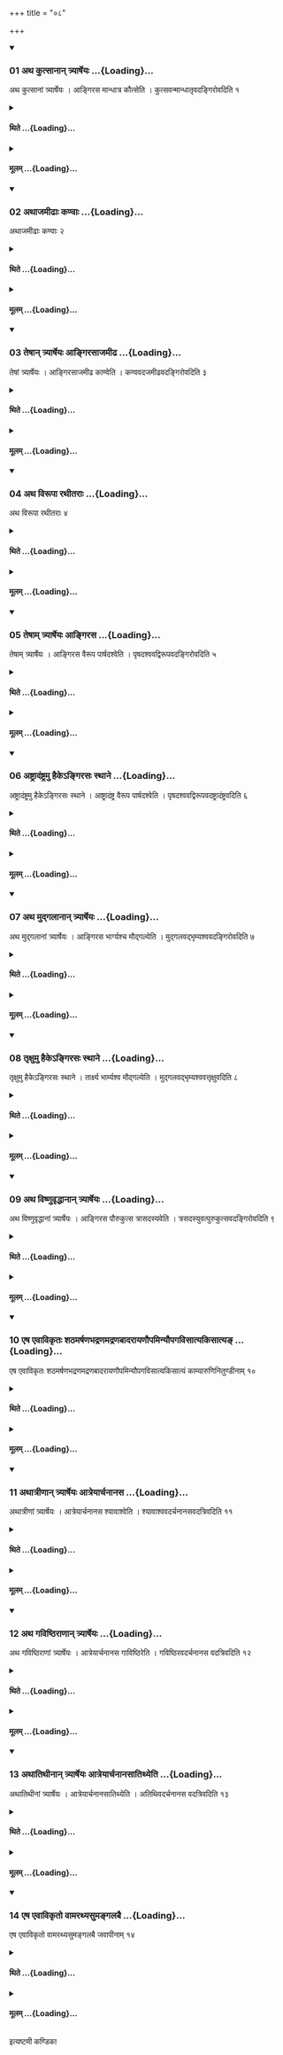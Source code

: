 +++
title = "०८"

+++

<div class="js_include" includetitle="true" newlevelforh1="3" unfilled url="/vedAH_yajuH/taittirIyam/sUtram/ApastambaH/shrautam/vishvAsa-prastutiH/24/08/01_atha_kutsAnAn_tryArSheyaH.md">
<details open><summary><h3>01 अथ कुत्सानान् त्र्यार्षेयः ...{Loading}...</h3></summary>

अथ कुत्सानां त्र्यार्षेयः । आङ्गिरस मान्धात्र कौत्सेति । कुत्सवन्मान्धातृवदङ्गिरोवदिति १
</details>
</div>
<div class="js_include collapsed" newlevelforh1="4" title="थिते" unfilled url="/vedAH_yajuH/taittirIyam/sUtram/ApastambaH/shrautam/thite/24/08/01_atha_kutsAnAn_tryArSheyaH.md">
<details><summary><h4>थिते ...{Loading}...</h4></summary>

अथ कुत्सानां त्र्यार्षेयः । आङ्गिरस मान्धात्र कौत्सेति । कुत्सवन्मान्धातृवदङ्गिरोवदिति १
</details>
</div>
<div class="js_include collapsed" newlevelforh1="4" title="मूलम्" unfilled url="/vedAH_yajuH/taittirIyam/sUtram/ApastambaH/shrautam/mUlam/24/08/01_atha_kutsAnAn_tryArSheyaH.md">
<details><summary><h4>मूलम् ...{Loading}...</h4></summary>

अथ कुत्सानां त्र्यार्षेयः । आङ्गिरस मान्धात्र कौत्सेति । कुत्सवन्मान्धातृवदङ्गिरोवदिति १
</details>
</div>
<div class="js_include" includetitle="true" newlevelforh1="3" unfilled url="/vedAH_yajuH/taittirIyam/sUtram/ApastambaH/shrautam/vishvAsa-prastutiH/24/08/02_athAjamIDhAH_kaNvAH.md">
<details open><summary><h3>02 अथाजमीढाः कण्वाः ...{Loading}...</h3></summary>

अथाजमीढाः कण्वाः २
</details>
</div>
<div class="js_include collapsed" newlevelforh1="4" title="थिते" unfilled url="/vedAH_yajuH/taittirIyam/sUtram/ApastambaH/shrautam/thite/24/08/02_athAjamIDhAH_kaNvAH.md">
<details><summary><h4>थिते ...{Loading}...</h4></summary>

अथाजमीढाः कण्वाः २
</details>
</div>
<div class="js_include collapsed" newlevelforh1="4" title="मूलम्" unfilled url="/vedAH_yajuH/taittirIyam/sUtram/ApastambaH/shrautam/mUlam/24/08/02_athAjamIDhAH_kaNvAH.md">
<details><summary><h4>मूलम् ...{Loading}...</h4></summary>

अथाजमीढाः कण्वाः २
</details>
</div>
<div class="js_include" includetitle="true" newlevelforh1="3" unfilled url="/vedAH_yajuH/taittirIyam/sUtram/ApastambaH/shrautam/vishvAsa-prastutiH/24/08/03_teShAn_tryArSheyaH_AngirasAjamIDha.md">
<details open><summary><h3>03 तेषान् त्र्यार्षेयः आङ्गिरसाजमीढ ...{Loading}...</h3></summary>

तेषां त्र्यार्षेयः । आङ्गिरसाजमीढ काण्वेति । कण्ववदजमीढवदङ्गिरोवदिति ३
</details>
</div>
<div class="js_include collapsed" newlevelforh1="4" title="थिते" unfilled url="/vedAH_yajuH/taittirIyam/sUtram/ApastambaH/shrautam/thite/24/08/03_teShAn_tryArSheyaH_AngirasAjamIDha.md">
<details><summary><h4>थिते ...{Loading}...</h4></summary>

तेषां त्र्यार्षेयः । आङ्गिरसाजमीढ काण्वेति । कण्ववदजमीढवदङ्गिरोवदिति ३
</details>
</div>
<div class="js_include collapsed" newlevelforh1="4" title="मूलम्" unfilled url="/vedAH_yajuH/taittirIyam/sUtram/ApastambaH/shrautam/mUlam/24/08/03_teShAn_tryArSheyaH_AngirasAjamIDha.md">
<details><summary><h4>मूलम् ...{Loading}...</h4></summary>

तेषां त्र्यार्षेयः । आङ्गिरसाजमीढ काण्वेति । कण्ववदजमीढवदङ्गिरोवदिति ३
</details>
</div>
<div class="js_include" includetitle="true" newlevelforh1="3" unfilled url="/vedAH_yajuH/taittirIyam/sUtram/ApastambaH/shrautam/vishvAsa-prastutiH/24/08/04_atha_virUpA_rathItarAH.md">
<details open><summary><h3>04 अथ विरूपा रथीतराः ...{Loading}...</h3></summary>

अथ विरूपा रथीतराः ४
</details>
</div>
<div class="js_include collapsed" newlevelforh1="4" title="थिते" unfilled url="/vedAH_yajuH/taittirIyam/sUtram/ApastambaH/shrautam/thite/24/08/04_atha_virUpA_rathItarAH.md">
<details><summary><h4>थिते ...{Loading}...</h4></summary>

अथ विरूपा रथीतराः ४
</details>
</div>
<div class="js_include collapsed" newlevelforh1="4" title="मूलम्" unfilled url="/vedAH_yajuH/taittirIyam/sUtram/ApastambaH/shrautam/mUlam/24/08/04_atha_virUpA_rathItarAH.md">
<details><summary><h4>मूलम् ...{Loading}...</h4></summary>

अथ विरूपा रथीतराः ४
</details>
</div>
<div class="js_include" includetitle="true" newlevelforh1="3" unfilled url="/vedAH_yajuH/taittirIyam/sUtram/ApastambaH/shrautam/vishvAsa-prastutiH/24/08/05_teShAm_tryArSheyaH_Angirasa.md">
<details open><summary><h3>05 तेषाम् त्र्यार्षेयः आङ्गिरस ...{Loading}...</h3></summary>

तेषाम् त्र्यार्षेयः । आङ्गिरस वैरूप पार्षदश्वेति । पृषदश्ववद्विरूपवदङ्गिरोवदिति ५
</details>
</div>
<div class="js_include collapsed" newlevelforh1="4" title="थिते" unfilled url="/vedAH_yajuH/taittirIyam/sUtram/ApastambaH/shrautam/thite/24/08/05_teShAm_tryArSheyaH_Angirasa.md">
<details><summary><h4>थिते ...{Loading}...</h4></summary>

तेषाम् त्र्यार्षेयः । आङ्गिरस वैरूप पार्षदश्वेति । पृषदश्ववद्विरूपवदङ्गिरोवदिति ५
</details>
</div>
<div class="js_include collapsed" newlevelforh1="4" title="मूलम्" unfilled url="/vedAH_yajuH/taittirIyam/sUtram/ApastambaH/shrautam/mUlam/24/08/05_teShAm_tryArSheyaH_Angirasa.md">
<details><summary><h4>मूलम् ...{Loading}...</h4></summary>

तेषाम् त्र्यार्षेयः । आङ्गिरस वैरूप पार्षदश्वेति । पृषदश्ववद्विरूपवदङ्गिरोवदिति ५
</details>
</div>
<div class="js_include" includetitle="true" newlevelforh1="3" unfilled url="/vedAH_yajuH/taittirIyam/sUtram/ApastambaH/shrautam/vishvAsa-prastutiH/24/08/06_aShTrAdaMShTramu_haike-ngirasaH_sthAne.md">
<details open><summary><h3>06 अष्ट्रादंष्ट्रमु हैकेऽङ्गिरसः स्थाने ...{Loading}...</h3></summary>

अष्ट्रादंष्ट्रमु हैकेऽङ्गिरसः स्थाने । आष्ट्रादंष्ट्र वैरूप पार्षदश्वेति । पृषदश्ववद्विरूपवदष्ट्रादंष्ट्रवदिति ६
</details>
</div>
<div class="js_include collapsed" newlevelforh1="4" title="थिते" unfilled url="/vedAH_yajuH/taittirIyam/sUtram/ApastambaH/shrautam/thite/24/08/06_aShTrAdaMShTramu_haike-ngirasaH_sthAne.md">
<details><summary><h4>थिते ...{Loading}...</h4></summary>

अष्ट्रादंष्ट्रमु हैकेऽङ्गिरसः स्थाने । आष्ट्रादंष्ट्र वैरूप पार्षदश्वेति । पृषदश्ववद्विरूपवदष्ट्रादंष्ट्रवदिति ६
</details>
</div>
<div class="js_include collapsed" newlevelforh1="4" title="मूलम्" unfilled url="/vedAH_yajuH/taittirIyam/sUtram/ApastambaH/shrautam/mUlam/24/08/06_aShTrAdaMShTramu_haike-ngirasaH_sthAne.md">
<details><summary><h4>मूलम् ...{Loading}...</h4></summary>

अष्ट्रादंष्ट्रमु हैकेऽङ्गिरसः स्थाने । आष्ट्रादंष्ट्र वैरूप पार्षदश्वेति । पृषदश्ववद्विरूपवदष्ट्रादंष्ट्रवदिति ६
</details>
</div>
<div class="js_include" includetitle="true" newlevelforh1="3" unfilled url="/vedAH_yajuH/taittirIyam/sUtram/ApastambaH/shrautam/vishvAsa-prastutiH/24/08/07_atha_mudgalAnAn_tryArSheyaH.md">
<details open><summary><h3>07 अथ मुद्गलानान् त्र्यार्षेयः ...{Loading}...</h3></summary>

अथ मुद्गलानां त्र्यार्षेयः । आङ्गिरस भार्ग्यश्च मौद्गल्येति । मुद्गलवद्भृम्यश्ववदङ्गिरोवदिति ७
</details>
</div>
<div class="js_include collapsed" newlevelforh1="4" title="थिते" unfilled url="/vedAH_yajuH/taittirIyam/sUtram/ApastambaH/shrautam/thite/24/08/07_atha_mudgalAnAn_tryArSheyaH.md">
<details><summary><h4>थिते ...{Loading}...</h4></summary>

अथ मुद्गलानां त्र्यार्षेयः । आङ्गिरस भार्ग्यश्च मौद्गल्येति । मुद्गलवद्भृम्यश्ववदङ्गिरोवदिति ७
</details>
</div>
<div class="js_include collapsed" newlevelforh1="4" title="मूलम्" unfilled url="/vedAH_yajuH/taittirIyam/sUtram/ApastambaH/shrautam/mUlam/24/08/07_atha_mudgalAnAn_tryArSheyaH.md">
<details><summary><h4>मूलम् ...{Loading}...</h4></summary>

अथ मुद्गलानां त्र्यार्षेयः । आङ्गिरस भार्ग्यश्च मौद्गल्येति । मुद्गलवद्भृम्यश्ववदङ्गिरोवदिति ७
</details>
</div>
<div class="js_include" includetitle="true" newlevelforh1="3" unfilled url="/vedAH_yajuH/taittirIyam/sUtram/ApastambaH/shrautam/vishvAsa-prastutiH/24/08/08_tRxumu_haike-ngirasaH_sthAne.md">
<details open><summary><h3>08 तृक्षुमु हैकेऽङ्गिरसः स्थाने ...{Loading}...</h3></summary>

तृक्षुमु हैकेऽङ्गिरसः स्थाने । तार्क्ष्य भार्म्यश्व मौद्गल्येति । मुद्गलवद्भृम्यश्ववत्तृक्षुवदिति ८
</details>
</div>
<div class="js_include collapsed" newlevelforh1="4" title="थिते" unfilled url="/vedAH_yajuH/taittirIyam/sUtram/ApastambaH/shrautam/thite/24/08/08_tRxumu_haike-ngirasaH_sthAne.md">
<details><summary><h4>थिते ...{Loading}...</h4></summary>

तृक्षुमु हैकेऽङ्गिरसः स्थाने । तार्क्ष्य भार्म्यश्व मौद्गल्येति । मुद्गलवद्भृम्यश्ववत्तृक्षुवदिति ८
</details>
</div>
<div class="js_include collapsed" newlevelforh1="4" title="मूलम्" unfilled url="/vedAH_yajuH/taittirIyam/sUtram/ApastambaH/shrautam/mUlam/24/08/08_tRxumu_haike-ngirasaH_sthAne.md">
<details><summary><h4>मूलम् ...{Loading}...</h4></summary>

तृक्षुमु हैकेऽङ्गिरसः स्थाने । तार्क्ष्य भार्म्यश्व मौद्गल्येति । मुद्गलवद्भृम्यश्ववत्तृक्षुवदिति ८
</details>
</div>
<div class="js_include" includetitle="true" newlevelforh1="3" unfilled url="/vedAH_yajuH/taittirIyam/sUtram/ApastambaH/shrautam/vishvAsa-prastutiH/24/08/09_atha_viShNuvRddhAnAn_tryArSheyaH.md">
<details open><summary><h3>09 अथ विष्णुवृद्धानान् त्र्यार्षेयः ...{Loading}...</h3></summary>

अथ विष्णुवृद्धानां त्र्यार्षेयः । आङ्गिरस पौरुकुत्स त्रासदस्यवेति । त्रसदस्युवत्पुरुकुत्सवदङ्गिरोवदिति ९
</details>
</div>
<div class="js_include collapsed" newlevelforh1="4" title="थिते" unfilled url="/vedAH_yajuH/taittirIyam/sUtram/ApastambaH/shrautam/thite/24/08/09_atha_viShNuvRddhAnAn_tryArSheyaH.md">
<details><summary><h4>थिते ...{Loading}...</h4></summary>

अथ विष्णुवृद्धानां त्र्यार्षेयः । आङ्गिरस पौरुकुत्स त्रासदस्यवेति । त्रसदस्युवत्पुरुकुत्सवदङ्गिरोवदिति ९
</details>
</div>
<div class="js_include collapsed" newlevelforh1="4" title="मूलम्" unfilled url="/vedAH_yajuH/taittirIyam/sUtram/ApastambaH/shrautam/mUlam/24/08/09_atha_viShNuvRddhAnAn_tryArSheyaH.md">
<details><summary><h4>मूलम् ...{Loading}...</h4></summary>

अथ विष्णुवृद्धानां त्र्यार्षेयः । आङ्गिरस पौरुकुत्स त्रासदस्यवेति । त्रसदस्युवत्पुरुकुत्सवदङ्गिरोवदिति ९
</details>
</div>
<div class="js_include" includetitle="true" newlevelforh1="3" unfilled url="/vedAH_yajuH/taittirIyam/sUtram/ApastambaH/shrautam/vishvAsa-prastutiH/24/08/10_eSha_evAvikRtaH_shaThamarShaNabhadraNamadraNabAdarAyaNaupaminyaupagavisAtyakisAtya~N.md">
<details open><summary><h3>10 एष एवाविकृतः शठमर्षणभद्रणमद्रणबादरायणौपमिन्यौपगविसात्यकिसात्यङ् ...{Loading}...</h3></summary>

एष एवाविकृतः शठमर्षणभद्रणमद्रणबादरायणौपमिन्यौपगविसात्यकिसात्यं काम्यारुणिनितुण्डीनाम् १०
</details>
</div>
<div class="js_include collapsed" newlevelforh1="4" title="थिते" unfilled url="/vedAH_yajuH/taittirIyam/sUtram/ApastambaH/shrautam/thite/24/08/10_eSha_evAvikRtaH_shaThamarShaNabhadraNamadraNabAdarAyaNaupaminyaupagavisAtyakisAtya~N.md">
<details><summary><h4>थिते ...{Loading}...</h4></summary>

एष एवाविकृतः शठमर्षणभद्रणमद्रणबादरायणौपमिन्यौपगविसात्यकिसात्यं काम्यारुणिनितुण्डीनाम् १०
</details>
</div>
<div class="js_include collapsed" newlevelforh1="4" title="मूलम्" unfilled url="/vedAH_yajuH/taittirIyam/sUtram/ApastambaH/shrautam/mUlam/24/08/10_eSha_evAvikRtaH_shaThamarShaNabhadraNamadraNabAdarAyaNaupaminyaupagavisAtyakisAtya~N.md">
<details><summary><h4>मूलम् ...{Loading}...</h4></summary>

एष एवाविकृतः शठमर्षणभद्रणमद्रणबादरायणौपमिन्यौपगविसात्यकिसात्यं काम्यारुणिनितुण्डीनाम् १०
</details>
</div>
<div class="js_include" includetitle="true" newlevelforh1="3" unfilled url="/vedAH_yajuH/taittirIyam/sUtram/ApastambaH/shrautam/vishvAsa-prastutiH/24/08/11_athAtrINAn_tryArSheyaH_AtreyArchanAnasa.md">
<details open><summary><h3>11 अथात्रीणान् त्र्यार्षेयः आत्रेयार्चनानस ...{Loading}...</h3></summary>

अथात्रीणां त्र्यार्षेयः । आत्रेयार्चनानस श्यावाश्वेति । श्यावाश्ववदर्चनानसवदत्रिवदिति ११
</details>
</div>
<div class="js_include collapsed" newlevelforh1="4" title="थिते" unfilled url="/vedAH_yajuH/taittirIyam/sUtram/ApastambaH/shrautam/thite/24/08/11_athAtrINAn_tryArSheyaH_AtreyArchanAnasa.md">
<details><summary><h4>थिते ...{Loading}...</h4></summary>

अथात्रीणां त्र्यार्षेयः । आत्रेयार्चनानस श्यावाश्वेति । श्यावाश्ववदर्चनानसवदत्रिवदिति ११
</details>
</div>
<div class="js_include collapsed" newlevelforh1="4" title="मूलम्" unfilled url="/vedAH_yajuH/taittirIyam/sUtram/ApastambaH/shrautam/mUlam/24/08/11_athAtrINAn_tryArSheyaH_AtreyArchanAnasa.md">
<details><summary><h4>मूलम् ...{Loading}...</h4></summary>

अथात्रीणां त्र्यार्षेयः । आत्रेयार्चनानस श्यावाश्वेति । श्यावाश्ववदर्चनानसवदत्रिवदिति ११
</details>
</div>
<div class="js_include" includetitle="true" newlevelforh1="3" unfilled url="/vedAH_yajuH/taittirIyam/sUtram/ApastambaH/shrautam/vishvAsa-prastutiH/24/08/12_atha_gaviShThirANAn_tryArSheyaH.md">
<details open><summary><h3>12 अथ गविष्ठिराणान् त्र्यार्षेयः ...{Loading}...</h3></summary>

अथ गविष्ठिराणां त्र्यार्षेयः । आत्रेयार्चनानस गाविष्ठिरेति । गविष्ठिरवदर्चनानस वदत्रिवदिति १२
</details>
</div>
<div class="js_include collapsed" newlevelforh1="4" title="थिते" unfilled url="/vedAH_yajuH/taittirIyam/sUtram/ApastambaH/shrautam/thite/24/08/12_atha_gaviShThirANAn_tryArSheyaH.md">
<details><summary><h4>थिते ...{Loading}...</h4></summary>

अथ गविष्ठिराणां त्र्यार्षेयः । आत्रेयार्चनानस गाविष्ठिरेति । गविष्ठिरवदर्चनानस वदत्रिवदिति १२
</details>
</div>
<div class="js_include collapsed" newlevelforh1="4" title="मूलम्" unfilled url="/vedAH_yajuH/taittirIyam/sUtram/ApastambaH/shrautam/mUlam/24/08/12_atha_gaviShThirANAn_tryArSheyaH.md">
<details><summary><h4>मूलम् ...{Loading}...</h4></summary>

अथ गविष्ठिराणां त्र्यार्षेयः । आत्रेयार्चनानस गाविष्ठिरेति । गविष्ठिरवदर्चनानस वदत्रिवदिति १२
</details>
</div>
<div class="js_include" includetitle="true" newlevelforh1="3" unfilled url="/vedAH_yajuH/taittirIyam/sUtram/ApastambaH/shrautam/vishvAsa-prastutiH/24/08/13_athAtithInAn_tryArSheyaH_AtreyArchanAnasAtithyeti.md">
<details open><summary><h3>13 अथातिथीनान् त्र्यार्षेयः आत्रेयार्चनानसातिथ्येति ...{Loading}...</h3></summary>

अथातिथीनां त्र्यार्षेयः । आत्रेयार्चनानसातिथ्येति । अतिथिवदर्चनानस वदत्रिवदिति १३
</details>
</div>
<div class="js_include collapsed" newlevelforh1="4" title="थिते" unfilled url="/vedAH_yajuH/taittirIyam/sUtram/ApastambaH/shrautam/thite/24/08/13_athAtithInAn_tryArSheyaH_AtreyArchanAnasAtithyeti.md">
<details><summary><h4>थिते ...{Loading}...</h4></summary>

अथातिथीनां त्र्यार्षेयः । आत्रेयार्चनानसातिथ्येति । अतिथिवदर्चनानस वदत्रिवदिति १३
</details>
</div>
<div class="js_include collapsed" newlevelforh1="4" title="मूलम्" unfilled url="/vedAH_yajuH/taittirIyam/sUtram/ApastambaH/shrautam/mUlam/24/08/13_athAtithInAn_tryArSheyaH_AtreyArchanAnasAtithyeti.md">
<details><summary><h4>मूलम् ...{Loading}...</h4></summary>

अथातिथीनां त्र्यार्षेयः । आत्रेयार्चनानसातिथ्येति । अतिथिवदर्चनानस वदत्रिवदिति १३
</details>
</div>
<div class="js_include" includetitle="true" newlevelforh1="3" unfilled url="/vedAH_yajuH/taittirIyam/sUtram/ApastambaH/shrautam/vishvAsa-prastutiH/24/08/14_eSha_evAvikRto_vAmarathyasumangalabai.md">
<details open><summary><h3>14 एष एवाविकृतो वामरथ्यसुमङ्गलबै ...{Loading}...</h3></summary>

एष एवाविकृतो वामरथ्यसुमङ्गलबै जवापीनाम् १४
</details>
</div>
<div class="js_include collapsed" newlevelforh1="4" title="थिते" unfilled url="/vedAH_yajuH/taittirIyam/sUtram/ApastambaH/shrautam/thite/24/08/14_eSha_evAvikRto_vAmarathyasumangalabai.md">
<details><summary><h4>थिते ...{Loading}...</h4></summary>

एष एवाविकृतो वामरथ्यसुमङ्गलबै जवापीनाम् १४
</details>
</div>
<div class="js_include collapsed" newlevelforh1="4" title="मूलम्" unfilled url="/vedAH_yajuH/taittirIyam/sUtram/ApastambaH/shrautam/mUlam/24/08/14_eSha_evAvikRto_vAmarathyasumangalabai.md">
<details><summary><h4>मूलम् ...{Loading}...</h4></summary>

एष एवाविकृतो वामरथ्यसुमङ्गलबै जवापीनाम् १४
</details>
</div>

  
इत्यष्टमी कण्डिका 

